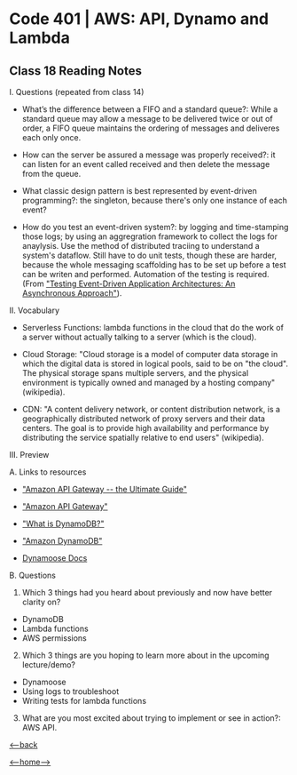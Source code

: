 # Code 401 | AWS: API, Dynamo and Lambda

## Class 18 Reading Notes

I. Questions (repeated from class 14)

- What’s the difference between a FIFO and a standard queue?: While a standard queue may allow a message to be delivered twice or out of order, a FIFO queue maintains the ordering of messages and deliveres each only once.

- How can the server be assured a message was properly received?: it can listen for an event called received and then delete the message from the queue.

- What classic design pattern is best represented by event-driven programming?: the singleton, because there's only one instance of each event?

- How do you test an event-driven system?: by logging and time-stamping those logs; by using an aggregration framework to collect the logs for anaylysis. Use the method of distributed traciing to understand a system's dataflow. Still have to do unit tests, though these are harder, because the whole messaging scaffolding has to be set up before a test can be writen and performed. Automation of the testing is required. (From ["Testing Event-Driven Application Architectures: An Asynchronous Approach"](https://blog.gurock.com/event-driven-application-architectures/)).

II. Vocabulary

- Serverless Functions: lambda functions in the cloud that do the work of a server without actually talking to a server (which is the cloud).

- Cloud Storage: "Cloud storage is a model of computer data storage in which the digital data is stored in logical pools, said to be on "the cloud". The physical storage spans multiple servers, and the physical environment is typically owned and managed by a hosting company" (wikipedia).

- CDN: "A content delivery network, or content distribution network, is a geographically distributed network of proxy servers and their data centers. The goal is to provide high availability and performance by distributing the service spatially relative to end users" (wikipedia).

III. Preview

A. Links to resources

- ["Amazon API Gateway -- the Ultimate Guide"](https://www.serverless.com/amazon-api-gateway)

- ["Amazon API Gateway"](https://aws.amazon.com/api-gateway/)

- ["What is DynamoDB?"](https://www.dynamodbguide.com/what-is-dynamo-db/)

- ["Amazon DynamoDB"](https://aws.amazon.com/dynamodb/)

- [Dynamoose Docs](https://dynamoosejs.com/getting_started/Introduction/)

B. Questions

1. Which 3 things had you heard about previously and now have better clarity on?

- DynamoDB
- Lambda functions
- AWS permissions

2. Which 3 things are you hoping to learn more about in the upcoming lecture/demo?

- Dynamoose
- Using logs to troubleshoot
- Writing tests for lambda functions

3. What are you most excited about trying to implement or see in action?: AWS API.

[<--back](401week4.md)

[<--home-->](../../README.md)
